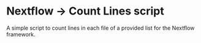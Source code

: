 Nextflow -> Count Lines script
====================

A simple script to count lines in each file of a provided list for the Nextflow framework. 
